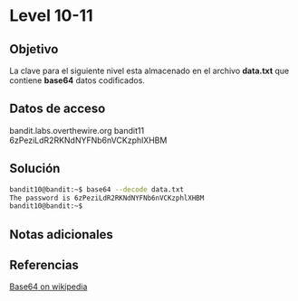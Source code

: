 # Level 10-11
## Objetivo
La clave para el siguiente nivel esta almacenado en el archivo **data.txt** que contiene **base64** datos codificados.

## Datos de acceso
bandit.labs.overthewire.org
bandit11
6zPeziLdR2RKNdNYFNb6nVCKzphlXHBM

## Solución
``` bash
bandit10@bandit:~$ base64 --decode data.txt
The password is 6zPeziLdR2RKNdNYFNb6nVCKzphlXHBM
bandit10@bandit:~$ 
```

## Notas adicionales

## Referencias
[Base64 on wikipedia](https://en.wikipedia.org/wiki/Base64)